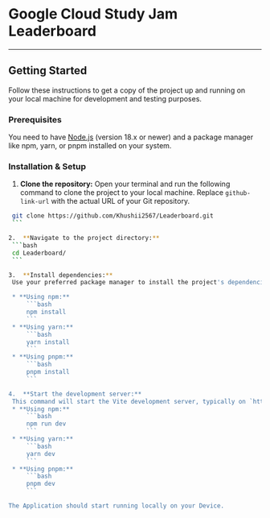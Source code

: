 # Google Cloud Study Jam Leaderboard

---

## Getting Started

Follow these instructions to get a copy of the project up and running on your local machine for development and testing purposes.

### Prerequisites

You need to have [Node.js](https://nodejs.org/) (version 18.x or newer) and a package manager like npm, yarn, or pnpm installed on your system.

### Installation & Setup

1.  **Clone the repository:**
    Open your terminal and run the following command to clone the project to your local machine. Replace `github-link-url` with the actual URL of your Git repository.
   ```bash
    git clone https://github.com/Khushii2567/Leaderboard.git
    ```

2.  **Navigate to the project directory:**
    ```bash
    cd Leaderboard/
    ```

3.  **Install dependencies:**
    Use your preferred package manager to install the project's dependencies.

    * **Using npm:**
        ```bash
        npm install
        ```
    * **Using yarn:**
        ```bash
        yarn install
        ```
    * **Using pnpm:**
        ```bash
        pnpm install
        ```

4.  **Start the development server:**
    This command will start the Vite development server, typically on `http://localhost:5173`.
    * **Using npm:**
        ```bash
        npm run dev
        ```
    * **Using yarn:**
        ```bash
        yarn dev
        ```
    * **Using pnpm:**
        ```bash
        pnpm dev
        ```

The Application should start running locally on your Device.
